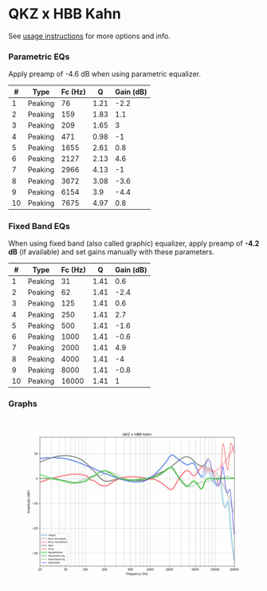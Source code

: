 # QKZ x HBB Kahn
See [usage instructions](https://github.com/jaakkopasanen/AutoEq#usage) for more options and info.

### Parametric EQs
Apply preamp of -4.6 dB when using parametric equalizer.

|   # | Type    |   Fc (Hz) |    Q |   Gain (dB) |
|-----|---------|-----------|------|-------------|
|   1 | Peaking |        76 | 1.21 |        -2.2 |
|   2 | Peaking |       159 | 1.83 |         1.1 |
|   3 | Peaking |       209 | 1.65 |         3   |
|   4 | Peaking |       471 | 0.98 |        -1   |
|   5 | Peaking |      1655 | 2.61 |         0.8 |
|   6 | Peaking |      2127 | 2.13 |         4.6 |
|   7 | Peaking |      2966 | 4.13 |        -1   |
|   8 | Peaking |      3672 | 3.08 |        -3.6 |
|   9 | Peaking |      6154 | 3.9  |        -4.4 |
|  10 | Peaking |      7675 | 4.97 |         0.8 |

### Fixed Band EQs
When using fixed band (also called graphic) equalizer, apply preamp of **-4.2 dB** (if available) and set gains manually with these parameters.

|   # | Type    |   Fc (Hz) |    Q |   Gain (dB) |
|-----|---------|-----------|------|-------------|
|   1 | Peaking |        31 | 1.41 |         0.6 |
|   2 | Peaking |        62 | 1.41 |        -2.4 |
|   3 | Peaking |       125 | 1.41 |         0.6 |
|   4 | Peaking |       250 | 1.41 |         2.7 |
|   5 | Peaking |       500 | 1.41 |        -1.6 |
|   6 | Peaking |      1000 | 1.41 |        -0.6 |
|   7 | Peaking |      2000 | 1.41 |         4.9 |
|   8 | Peaking |      4000 | 1.41 |        -4   |
|   9 | Peaking |      8000 | 1.41 |        -0.8 |
|  10 | Peaking |     16000 | 1.41 |         1   |

### Graphs
![](./QKZ%20x%20HBB%20Kahn.png)
